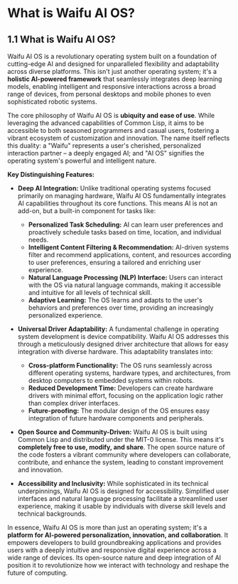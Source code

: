 # What is Waifu AI OS?

## 1.1 What is Waifu AI OS?

Waifu AI OS is a revolutionary operating system built on a foundation of cutting-edge AI and designed for unparalleled flexibility and adaptability across diverse platforms.  This isn't just another operating system; it's a **holistic AI-powered framework** that seamlessly integrates deep learning models, enabling intelligent and responsive interactions across a broad range of devices, from personal desktops and mobile phones to even sophisticated robotic systems.

The core philosophy of Waifu AI OS is **ubiquity and ease of use**.  While leveraging the advanced capabilities of Common Lisp, it aims to be accessible to both seasoned programmers and casual users, fostering a vibrant ecosystem of customization and innovation.  The name itself reflects this duality:  a "Waifu" represents a user's cherished, personalized interaction partner – a deeply engaged AI; and "AI OS" signifies the operating system's powerful and intelligent nature.

**Key Distinguishing Features:**

* **Deep AI Integration:** Unlike traditional operating systems focused primarily on managing hardware, Waifu AI OS fundamentally integrates AI capabilities throughout its core functions.  This means AI is not an add-on, but a built-in component for tasks like:
    * **Personalized Task Scheduling:**  AI can learn user preferences and proactively schedule tasks based on time, location, and individual needs.
    * **Intelligent Content Filtering & Recommendation:**  AI-driven systems filter and recommend applications, content, and resources according to user preferences, ensuring a tailored and enriching user experience.
    * **Natural Language Processing (NLP) Interface:**  Users can interact with the OS via natural language commands, making it accessible and intuitive for all levels of technical skill.
    * **Adaptive Learning:** The OS learns and adapts to the user's behaviors and preferences over time, providing an increasingly personalized experience.


* **Universal Driver Adaptability:**  A fundamental challenge in operating system development is device compatibility. Waifu AI OS addresses this through a meticulously designed driver architecture that allows for easy integration with diverse hardware. This adaptability translates into:
    * **Cross-platform Functionality:**  The OS runs seamlessly across different operating systems, hardware types, and architectures, from desktop computers to embedded systems within robots.
    * **Reduced Development Time:**  Developers can create hardware drivers with minimal effort, focusing on the application logic rather than complex driver interfaces.
    * **Future-proofing:** The modular design of the OS ensures easy integration of future hardware components and peripherals.


* **Open Source and Community-Driven:**  Waifu AI OS is built using Common Lisp and distributed under the MIT-0 license. This means it's **completely free to use, modify, and share**.  The open source nature of the code fosters a vibrant community where developers can collaborate, contribute, and enhance the system, leading to constant improvement and innovation.


* **Accessibility and Inclusivity:**  While sophisticated in its technical underpinnings, Waifu AI OS is designed for accessibility.  Simplified user interfaces and natural language processing facilitate a streamlined user experience, making it usable by individuals with diverse skill levels and technical backgrounds.


In essence, Waifu AI OS is more than just an operating system; it's a **platform for AI-powered personalization, innovation, and collaboration**.  It empowers developers to build groundbreaking applications and provides users with a deeply intuitive and responsive digital experience across a wide range of devices.  Its open-source nature and deep integration of AI position it to revolutionize how we interact with technology and reshape the future of computing.


<a id='chapter-1-2'></a>

